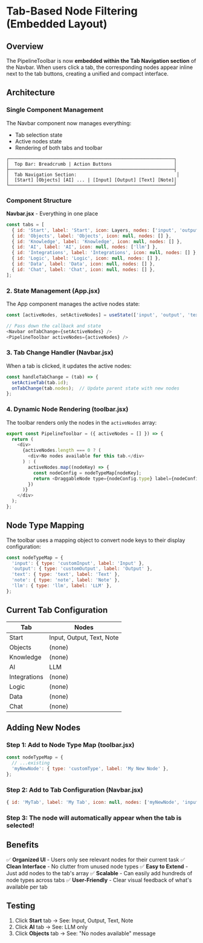 # Tab-Based Node Filtering (Embedded Layout)

## Overview
The PipelineToolbar is now **embedded within the Tab Navigation section** of the Navbar. When users click a tab, the corresponding nodes appear inline next to the tab buttons, creating a unified and compact interface.

## Architecture

### Single Component Management
The Navbar component now manages everything:
- Tab selection state
- Active nodes state  
- Rendering of both tabs and toolbar

```
┌─────────────────────────────────────────────────────────────┐
│  Top Bar: Breadcrumb | Action Buttons                       │
├─────────────────────────────────────────────────────────────┤
│  Tab Navigation Section:                                     │
│  [Start] [Objects] [AI] ... | [Input] [Output] [Text] [Note]│
└─────────────────────────────────────────────────────────────┘
```

### Component Structure

**Navbar.jsx** - Everything in one place

```javascript
const tabs = [
  { id: 'Start', label: 'Start', icon: Layers, nodes: ['input', 'output', 'text', 'note'] },
  { id: 'Objects', label: 'Objects', icon: null, nodes: [] },
  { id: 'Knowledge', label: 'Knowledge', icon: null, nodes: [] },
  { id: 'AI', label: 'AI', icon: null, nodes: ['llm'] },
  { id: 'Integrations', label: 'Integrations', icon: null, nodes: [] },
  { id: 'Logic', label: 'Logic', icon: null, nodes: [] },
  { id: 'Data', label: 'Data', icon: null, nodes: [] },
  { id: 'Chat', label: 'Chat', icon: null, nodes: [] },
];
```

### 2. State Management (App.jsx)
The App component manages the active nodes state:

```javascript
const [activeNodes, setActiveNodes] = useState(['input', 'output', 'text', 'note']);

// Pass down the callback and state
<Navbar onTabChange={setActiveNodes} />
<PipelineToolbar activeNodes={activeNodes} />
```

### 3. Tab Change Handler (Navbar.jsx)
When a tab is clicked, it updates the active nodes:

```javascript
const handleTabChange = (tab) => {
  setActiveTab(tab.id);
  onTabChange(tab.nodes);  // Update parent state with new nodes
};
```

### 4. Dynamic Node Rendering (toolbar.jsx)
The toolbar renders only the nodes in the `activeNodes` array:

```javascript
export const PipelineToolbar = ({ activeNodes = [] }) => {
  return (
    <div>
      {activeNodes.length === 0 ? (
        <div>No nodes available for this tab.</div>
      ) : (
        activeNodes.map((nodeKey) => {
          const nodeConfig = nodeTypeMap[nodeKey];
          return <DraggableNode type={nodeConfig.type} label={nodeConfig.label} />
        })
      )}
    </div>
  );
};
```

## Node Type Mapping

The toolbar uses a mapping object to convert node keys to their display configuration:

```javascript
const nodeTypeMap = {
  'input': { type: 'customInput', label: 'Input' },
  'output': { type: 'customOutput', label: 'Output' },
  'text': { type: 'text', label: 'Text' },
  'note': { type: 'note', label: 'Note' },
  'llm': { type: 'llm', label: 'LLM' },
};
```

## Current Tab Configuration

| Tab | Nodes |
|-----|-------|
| Start | Input, Output, Text, Note |
| Objects | (none) |
| Knowledge | (none) |
| AI | LLM |
| Integrations | (none) |
| Logic | (none) |
| Data | (none) |
| Chat | (none) |

## Adding New Nodes

### Step 1: Add to Node Type Map (toolbar.jsx)
```javascript
const nodeTypeMap = {
  // ...existing
  'myNewNode': { type: 'customType', label: 'My New Node' },
};
```

### Step 2: Add to Tab Configuration (Navbar.jsx)
```javascript
{ id: 'MyTab', label: 'My Tab', icon: null, nodes: ['myNewNode', 'input'] }
```

### Step 3: The node will automatically appear when the tab is selected!

## Benefits

✅ **Organized UI** - Users only see relevant nodes for their current task
✅ **Clean Interface** - No clutter from unused node types
✅ **Easy to Extend** - Just add nodes to the tab's array
✅ **Scalable** - Can easily add hundreds of node types across tabs
✅ **User-Friendly** - Clear visual feedback of what's available per tab

## Testing

1. Click **Start** tab → See: Input, Output, Text, Note
2. Click **AI** tab → See: LLM only
3. Click **Objects** tab → See: "No nodes available" message
